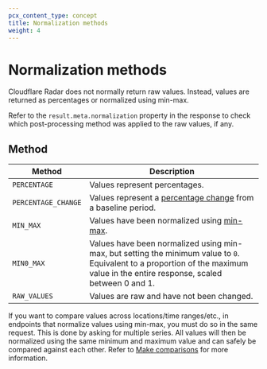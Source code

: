 ```yaml
---
pcx_content_type: concept
title: Normalization methods
weight: 4
---
```


# Normalization methods

Cloudflare Radar does not normally return raw values. Instead, values are returned as percentages or normalized using min-max.

Refer to the `result.meta.normalization` property in the response to check which post-processing method was applied to the raw values, if any.

## Method

| Method | Description |
| ---- | ---- |
| `PERCENTAGE` | Values represent percentages. |
| `PERCENTAGE_CHANGE` | Values represent a [percentage change](https://en.wikipedia.org/wiki/Relative_change_and_difference#Percentage_change) from a baseline period. |
| `MIN_MAX` | Values have been normalized using [min-max](https://en.wikipedia.org/wiki/Feature_scaling#Rescaling_(min-max_normalization)).|
| `MIN0_MAX` | Values have been normalized using min-max, but setting the minimum value to `0`. Equivalent to a proportion of the maximum value in the entire response, scaled between 0 and 1.|
| `RAW_VALUES` | Values are raw and have not been changed. |

If you want to compare values across locations/time ranges/etc., in endpoints that normalize values using min-max, you must do so in the same request. This is done by asking for multiple series. All values will then be normalized using the same minimum and maximum value and can safely be compared against each other. Refer to [Make comparisons](/radar/get-started/making-comparisons) for more information.
